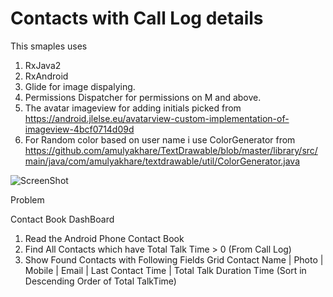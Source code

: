 # Contacts with Call Log details
This smaples uses

1. RxJava2
2. RxAndroid
3. Glide for image dispalying.
4. Permissions Dispatcher for permissions on M and above.
5. The avatar imageview for adding initials picked from https://android.jlelse.eu/avatarview-custom-implementation-of-imageview-4bcf0714d09d
6. For Random color based on user name i use ColorGenerator from https://github.com/amulyakhare/TextDrawable/blob/master/library/src/main/java/com/amulyakhare/textdrawable/util/ColorGenerator.java



![ScreenShot](https://github.com/raghunandankavi2010/SamplesAndroid/blob/master/ContactsDashBoard_Raghunandan/device-2017-05-11-001533.png)

Problem

Contact Book DashBoard	

1. Read the Android Phone Contact Book
2. Find All Contacts which have Total Talk Time > 0 (From Call Log) 
3. Show Found Contacts with Following Fields Grid 
Contact Name | Photo | Mobile | Email | Last Contact Time | Total Talk Duration Time (Sort in Descending Order of Total TalkTime)



